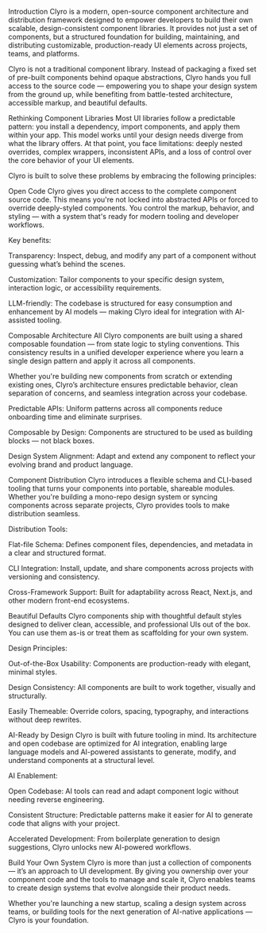 Introduction
Clyro is a modern, open-source component architecture and distribution framework designed to empower developers to build their own scalable, design-consistent component libraries. It provides not just a set of components, but a structured foundation for building, maintaining, and distributing customizable, production-ready UI elements across projects, teams, and platforms.

Clyro is not a traditional component library. Instead of packaging a fixed set of pre-built components behind opaque abstractions, Clyro hands you full access to the source code — empowering you to shape your design system from the ground up, while benefiting from battle-tested architecture, accessible markup, and beautiful defaults.

Rethinking Component Libraries
Most UI libraries follow a predictable pattern: you install a dependency, import components, and apply them within your app. This model works until your design needs diverge from what the library offers. At that point, you face limitations: deeply nested overrides, complex wrappers, inconsistent APIs, and a loss of control over the core behavior of your UI elements.

Clyro is built to solve these problems by embracing the following principles:

Open Code
Clyro gives you direct access to the complete component source code. This means you're not locked into abstracted APIs or forced to override deeply-styled components. You control the markup, behavior, and styling — with a system that's ready for modern tooling and developer workflows.

Key benefits:

Transparency: Inspect, debug, and modify any part of a component without guessing what’s behind the scenes.

Customization: Tailor components to your specific design system, interaction logic, or accessibility requirements.

LLM-friendly: The codebase is structured for easy consumption and enhancement by AI models — making Clyro ideal for integration with AI-assisted tooling.

Composable Architecture
All Clyro components are built using a shared composable foundation — from state logic to styling conventions. This consistency results in a unified developer experience where you learn a single design pattern and apply it across all components.

Whether you're building new components from scratch or extending existing ones, Clyro’s architecture ensures predictable behavior, clean separation of concerns, and seamless integration across your codebase.

Predictable APIs: Uniform patterns across all components reduce onboarding time and eliminate surprises.

Composable by Design: Components are structured to be used as building blocks — not black boxes.

Design System Alignment: Adapt and extend any component to reflect your evolving brand and product language.

Component Distribution
Clyro introduces a flexible schema and CLI-based tooling that turns your components into portable, shareable modules. Whether you're building a mono-repo design system or syncing components across separate projects, Clyro provides tools to make distribution seamless.

Distribution Tools:

Flat-file Schema: Defines component files, dependencies, and metadata in a clear and structured format.

CLI Integration: Install, update, and share components across projects with versioning and consistency.

Cross-Framework Support: Built for adaptability across React, Next.js, and other modern front-end ecosystems.

Beautiful Defaults
Clyro components ship with thoughtful default styles designed to deliver clean, accessible, and professional UIs out of the box. You can use them as-is or treat them as scaffolding for your own system.

Design Principles:

Out-of-the-Box Usability: Components are production-ready with elegant, minimal styles.

Design Consistency: All components are built to work together, visually and structurally.

Easily Themeable: Override colors, spacing, typography, and interactions without deep rewrites.

AI-Ready by Design
Clyro is built with future tooling in mind. Its architecture and open codebase are optimized for AI integration, enabling large language models and AI-powered assistants to generate, modify, and understand components at a structural level.

AI Enablement:

Open Codebase: AI tools can read and adapt component logic without needing reverse engineering.

Consistent Structure: Predictable patterns make it easier for AI to generate code that aligns with your project.

Accelerated Development: From boilerplate generation to design suggestions, Clyro unlocks new AI-powered workflows.

Build Your Own System
Clyro is more than just a collection of components — it’s an approach to UI development. By giving you ownership over your component code and the tools to manage and scale it, Clyro enables teams to create design systems that evolve alongside their product needs.

Whether you're launching a new startup, scaling a design system across teams, or building tools for the next generation of AI-native applications — Clyro is your foundation.

